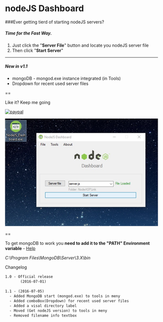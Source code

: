 # nodeJS Dashboard


###Ever getting tierd of starting nodeJS servers?



##### Time for the Fast Way.

1. Just click the "**Server File**" button and locate you nodeJS server file
2. Then click "**Start Server**"

---


##### New in v1.1


- mongoDB - mongod.exe instance integrated (in Tools)
- Dropdown for recent used server files

==
        
Like it?   Keep me going


[![paypal](https://www.paypalobjects.com/en_US/i/btn/btn_donateCC_LG.gif)](https://www.paypal.com/cgi-bin/webscr?cmd=_s-xclick&hosted_button_id=LFMQEBTS2VH4U)







![Alt text](https://github.com/aCo0o/nodeJS_Dashboard/blob/master/ui1.1.jpg?raw=true "nodeJS Dashboard")




==

To get mongoDB to work you **need to add it to the "PATH" Environment variable** - [Help](http://www.acemyskills.com/install-configure-and-start-mongodb-in-windows/)

_C:\Program Files\MongoDB\Server\3.X\bin_






Changelog



    1.0 - Official release
           (2016-07-01) 
    
    1.1 - (2016-07-05)
      - Added MongoDB start (mongod.exe) to tools in meny
      - Added comboBox(Dropdown) for recent used server files
      - Added a visal directory label 
      - Moved (Get nodeJS version) to tools in meny
      - Removed filename info textbox
      


